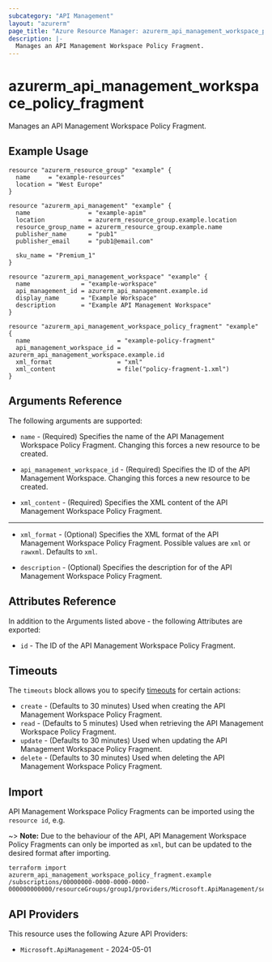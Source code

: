 ```yaml
---
subcategory: "API Management"
layout: "azurerm"
page_title: "Azure Resource Manager: azurerm_api_management_workspace_policy_fragment"
description: |-
  Manages an API Management Workspace Policy Fragment.
---
```


# azurerm_api_management_workspace_policy_fragment

Manages an API Management Workspace Policy Fragment.

## Example Usage

```hcl
resource "azurerm_resource_group" "example" {
  name     = "example-resources"
  location = "West Europe"
}

resource "azurerm_api_management" "example" {
  name                = "example-apim"
  location            = azurerm_resource_group.example.location
  resource_group_name = azurerm_resource_group.example.name
  publisher_name      = "pub1"
  publisher_email     = "pub1@email.com"

  sku_name = "Premium_1"
}

resource "azurerm_api_management_workspace" "example" {
  name              = "example-workspace"
  api_management_id = azurerm_api_management.example.id
  display_name      = "Example Workspace"
  description       = "Example API Management Workspace"
}

resource "azurerm_api_management_workspace_policy_fragment" "example" {
  name                        = "example-policy-fragment"
  api_management_workspace_id = azurerm_api_management_workspace.example.id
  xml_format                  = "xml"
  xml_content                 = file("policy-fragment-1.xml")
}
```

## Arguments Reference

The following arguments are supported:

* `name` - (Required) Specifies the name of the API Management Workspace Policy Fragment. Changing this forces a new resource to be created.

* `api_management_workspace_id` - (Required) Specifies the ID of the API Management Workspace. Changing this forces a new resource to be created.

* `xml_content` - (Required) Specifies the XML content of the API Management Workspace Policy Fragment.

---

* `xml_format` - (Optional) Specifies the XML format of the API Management Workspace Policy Fragment. Possible values are `xml` or `rawxml`. Defaults to `xml`.

* `description` - (Optional) Specifies the description for of the API Management Workspace Policy Fragment.

## Attributes Reference

In addition to the Arguments listed above - the following Attributes are exported: 

* `id` - The ID of the API Management Workspace Policy Fragment.

## Timeouts

The `timeouts` block allows you to specify [timeouts](https://www.terraform.io/language/resources/syntax#operation-timeouts) for certain actions:

* `create` - (Defaults to 30 minutes) Used when creating the API Management Workspace Policy Fragment.
* `read` - (Defaults to 5 minutes) Used when retrieving the API Management Workspace Policy Fragment.
* `update` - (Defaults to 30 minutes) Used when updating the API Management Workspace Policy Fragment.
* `delete` - (Defaults to 30 minutes) Used when deleting the API Management Workspace Policy Fragment.

## Import

API Management Workspace Policy Fragments can be imported using the `resource id`, e.g.

~> **Note:** Due to the behaviour of the API, API Management Workspace Policy Fragments can only be imported as `xml`, but can be updated to the desired format after importing.

```shell
terraform import azurerm_api_management_workspace_policy_fragment.example /subscriptions/00000000-0000-0000-0000-000000000000/resourceGroups/group1/providers/Microsoft.ApiManagement/service/instance1/workspaces/workspace1/policyFragments/policyFragment1
```

## API Providers
<!-- This section is generated, changes will be overwritten -->
This resource uses the following Azure API Providers:

* `Microsoft.ApiManagement` - 2024-05-01
